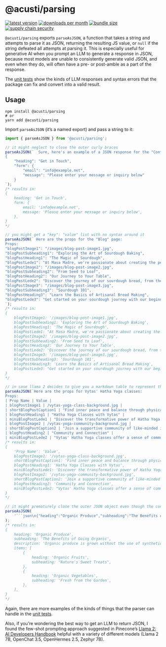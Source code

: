 # @acusti/parsing

[![latest version](https://img.shields.io/npm/v/@acusti/parsing?style=for-the-badge)](https://www.npmjs.com/package/@acusti/parsing)
[![downloads per month](https://img.shields.io/npm/dm/@acusti/parsing?style=for-the-badge)](https://www.npmjs.com/package/@acusti/parsing)
[![bundle size](https://deno.bundlejs.com/badge?q=@acusti/parsing)](https://bundlejs.com/?q=%40acusti%2Fparsing)
[![supply chain security](https://socket.dev/api/badge/npm/package/@acusti/parsing/0.16.0)](https://socket.dev/npm/package/@acusti/parsing/overview/0.16.0)

`@acusti/parsing` exports `parseAsJSON`, a function that takes a string and
attempts to parse it as JSON, returning the resulting JS value, or `null`
if the string defeated all attempts at parsing it. This is especially
useful for generative AI when you prompt an LLM to generate a response in
JSON, because most models are unable to consistently generate valid JSON,
and even when they do, will often have a pre- or post-amble as a part of
the response.

The [unit tests][] show the kinds of LLM responses and syntax errors that
the package can fix and convert into a valid result.

## Usage

```
npm install @acusti/parsing
# or
yarn add @acusti/parsing
```

Import `parseAsJSON` (it’s a named export) and pass a string to it:

````js
import { parseAsJSON } from '@acusti/parsing';

// it might neglect to close the outer curly braces
parseAsJSON(`  Sure, here's an example of a JSON response for the "Contact Form" page:
{
    "heading": "Get in Touch",
    "form": {
        "email": "info@example.net",
        "message": "Please enter your message or inquiry below"
    }
`);
/* results in:
{
    heading: 'Get in Touch',
    form: {
        email: 'info@example.net',
        message: 'Please enter your message or inquiry below',
    },
}
*/

// you might get a "key": "value" list with no syntax around it
parseAsJSON(` Here are the props for the "Blog" page:
Props:
"blogPostImage1": "/images/blog-post-image1.jpg",
"blogPostSubheading1": "Exploring the Art of Sourdough Baking",
"blogPostHeading1": "The Magic of Sourdough",
"blogPostLede1": "At Masa Madre, we're passionate about creating the perfect sourdough bread. Learn more about the art and craft of this ancient tradition.",
"blogPostImage2": "/images/blog-post-image2.jpg",
"blogPostSubheading2": "From Seed to Loaf",
"blogPostHeading2": "Our Journey to Your Table",
"blogPostLede2": "Discover the journey of our sourdough bread, from the seed to the loaf.",
"blogPostImage3": "/images/blog-post-image3.jpg",
"blogPostSubheading3": "Sourdough 101",
"blogPostHeading3": "Learn the Basics of Artisanal Bread Making",
"blogPostLede3": "Get started on your sourdough journey with our beginner's guide to artisanal bread making.",
`);
/* results in:
{
    blogPostImage1: '/images/blog-post-image1.jpg',
    blogPostSubheading1: 'Exploring the Art of Sourdough Baking',
    blogPostHeading1: 'The Magic of Sourdough',
    blogPostLede1: "At Masa Madre, we're passionate about creating the perfect sourdough bread. Learn more about the art and craft of this ancient tradition.",
    blogPostImage2: '/images/blog-post-image2.jpg',
    blogPostSubheading2: 'From Seed to Loaf',
    blogPostHeading2: 'Our Journey to Your Table',
    blogPostLede2: 'Discover the journey of our sourdough bread, from the seed to the loaf.',
    blogPostImage3: '/images/blog-post-image3.jpg',
    blogPostSubheading3: 'Sourdough 101',
    blogPostHeading3: 'Learn the Basics of Artisanal Bread Making',
    blogPostLede3: "Get started on your sourdough journey with our beginner's guide to artisanal bread making.",
}
*/

// in case llama 2 decides to give you a markdown table to represent the JSON
parseAsJSON(`Here are the props for Vytas' Hatha Yoga classes:
Props:
| Prop Name | Value |
| blogPostImage1 | /vytas-yoga-class-background.jpg |
| shortBlogPostCaption1 | "Find inner peace and balance through physical postures and breathing techniques" |
| blogPostHeading1 | "Hatha Yoga Classes with Vytas" |
| miniBlogPostLede1 | "Discover the transformative power of Hatha Yoga with Vytas, a seasoned yoga teacher" |
| blogPostImage2 | /vytas-yoga-community-background.jpg |
| shortBlogPostCaption2 | "Join a supportive community of like-minded individuals and deepen your practice with Vytas" |
| blogPostHeading2 | "Community and Connection" |
| miniBlogPostLede2 | "Vytas' Hatha Yoga classes offer a sense of community and connection" | |`);
/* results in:
{
    'Prop Name': 'Value',
    blogPostImage1: '/vytas-yoga-class-background.jpg',
    shortBlogPostCaption1: 'Find inner peace and balance through physical postures and breathing techniques',
    blogPostHeading1: 'Hatha Yoga Classes with Vytas',
    miniBlogPostLede1: 'Discover the transformative power of Hatha Yoga with Vytas, a seasoned yoga teacher',
    blogPostImage2: '/vytas-yoga-community-background.jpg',
    shortBlogPostCaption2: 'Join a supportive community of like-minded individuals and deepen your practice with Vytas',
    blogPostHeading2: 'Community and Connection',
    miniBlogPostLede2: "Vytas' Hatha Yoga classes offer a sense of community and connection",
}
*/

// it might prematurely close the outer JSON object even though the content continues
parseAsJSON(
    '```json\n{"heading":"Organic Produce","subheading":"The Benefits of Going Organic","description":"Organic produce is grown without the use of synthetic pesticides, herbicides, or fertilizers."},"items":[{"heading":"Organic Fruits","subheading":"Nature\'s Sweet Treats"},{"heading":"Organic Vegetables","subheading":"Fresh from the Garden"}]}\n```',
);
/* results in:
{
    heading: 'Organic Produce',
    subheading: 'The Benefits of Going Organic',
    description: 'Organic produce is grown without the use of synthetic pesticides, herbicides, or fertilizers.',
    items: [
        {
            heading: 'Organic Fruits',
            subheading: "Nature's Sweet Treats",
        },
        {
            heading: 'Organic Vegetables',
            subheading: 'Fresh from the Garden',
        },
    ],
}
*/
````

Again, there are more examples of the kinds of things that the parser can
handle in the [unit tests][].

Also, if you’re wondering the best way to get an LLM to return JSON, I
found the few-shot prompting approach suggested in Pinecone’s [Llama 2: AI
Developers Handbook][] helpful with a variety of different models (Llama 2
7B, OpenChat 3.5, OpenHermes 2.5, Zephyr 7B).

[unit tests]:
    https://github.com/acusti/uikit/blob/main/packages/parsing/src/parse-as-json.test.ts
[llama 2: ai developers handbook]:
    https://www.pinecone.io/learn/llama-2/#Llama-2-Chat-Prompt-Structure
